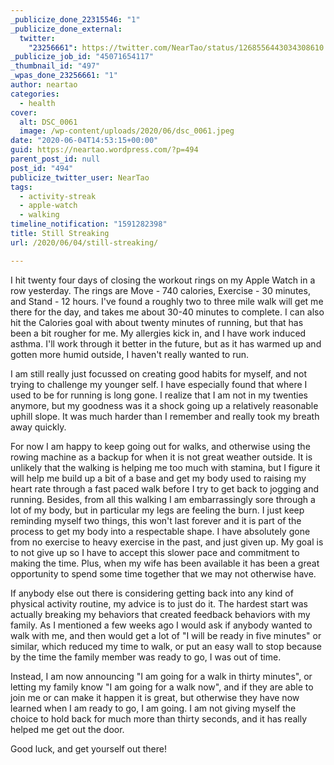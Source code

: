 ```yaml
---
_publicize_done_22315546: "1"
_publicize_done_external:
  twitter:
    "23256661": https://twitter.com/NearTao/status/1268556443034308610
_publicize_job_id: "45071654117"
_thumbnail_id: "497"
_wpas_done_23256661: "1"
author: neartao
categories:
  - health
cover:
  alt: DSC_0061
  image: /wp-content/uploads/2020/06/dsc_0061.jpeg
date: "2020-06-04T14:53:15+00:00"
guid: https://neartao.wordpress.com/?p=494
parent_post_id: null
post_id: "494"
publicize_twitter_user: NearTao
tags:
  - activity-streak
  - apple-watch
  - walking
timeline_notification: "1591282398"
title: Still Streaking
url: /2020/06/04/still-streaking/

---
```

I hit twenty four days of closing the workout rings on my Apple Watch in a row yesterday. The rings are Move - 740 calories, Exercise - 30 minutes, and Stand - 12 hours. I've found a roughly two to three mile walk will get me there for the day, and takes me about 30-40 minutes to complete. I can also hit the Calories goal with about twenty minutes of running, but that has been a bit rougher for me. My allergies kick in, and I have work induced asthma. I'll work through it better in the future, but as it has warmed up and gotten more humid outside, I haven't really wanted to run.

I am still really just focussed on creating good habits for myself, and not trying to challenge my younger self. I have especially found that where I used to be for running is long gone. I realize that I am not in my twenties anymore, but my goodness was it a shock going up a relatively reasonable uphill slope. It was much harder than I remember and really took my breath away quickly.

For now I am happy to keep going out for walks, and otherwise using the rowing machine as a backup for when it is not great weather outside. It is unlikely that the walking is helping me too much with stamina, but I figure it will help me build up a bit of a base and get my body used to raising my heart rate through a fast paced walk before I try to get back to jogging and running. Besides, from all this walking I am embarrassingly sore through a lot of my body, but in particular my legs are feeling the burn. I just keep reminding myself two things, this won't last forever and it is part of the process to get my body into a respectable shape. I have absolutely gone from no exercise to heavy exercise in the past, and just given up. My goal is to not give up so I have to accept this slower pace and commitment to making the time. Plus, when my wife has been available it has been a great opportunity to spend some time together that we may not otherwise have.

If anybody else out there is considering getting back into any kind of physical activity routine, my advice is to just do it. The hardest start was actually breaking my behaviors that created feedback behaviors with my family. As I mentioned a few weeks ago I would ask if anybody wanted to walk with me, and then would get a lot of "I will be ready in five minutes" or similar, which reduced my time to walk, or put an easy wall to stop because by the time the family member was ready to go, I was out of time.

Instead, I am now announcing "I am going for a walk in thirty minutes", or letting my family know "I am going for a walk now", and if they are able to join me or can make it happen it is great, but otherwise they have now learned when I am ready to go, I am going. I am not giving myself the choice to hold back for much more than thirty seconds, and it has really helped me get out the door.

Good luck, and get yourself out there!
